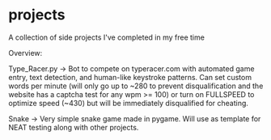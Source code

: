 # projects
A collection of side projects I've completed in my free time

Overview:

Type_Racer.py -> Bot to compete on typeracer.com with automated game entry, text detection, and human-like keystroke patterns.
  Can set custom words per minute (will only go up to ~280 to prevent disqualification and the website has a captcha test for
  any wpm >= 100) or turn on FULLSPEED to optimize speed (~430) but will be immediately disqualified for cheating.
  
Snake -> Very simple snake game made in pygame. Will use as template for NEAT testing along with other projects.
